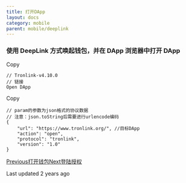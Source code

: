 ```yaml
---
title: 打开DApp
layout: docs
category: mobile
parent: mobile/deeplink
---
```


### 使用 DeepLink 方式唤起钱包，并在 DApp 浏览器中打开 DApp

Copy

    // Tronlink-v4.10.0
    // 链接
    Open DApp

Copy

    // param的参数为json格式的协议数据
    // 注意：json.toString后需要进行urlencode编码
    {
    	"url": "https://www.tronlink.org/", //目标DApp
    	"action": "open",
    	"protocol": "tronlink",
    	"version": "1.0"
    }

[Previous打开钱包](https://docs-zh.tronlink.org/yi-dong-duan/deeplink/da-kai-qian-bao)[Next登陆授权](https://docs-zh.tronlink.org/yi-dong-duan/deeplink/deng-lu-shou-quan)

Last updated 2 years ago